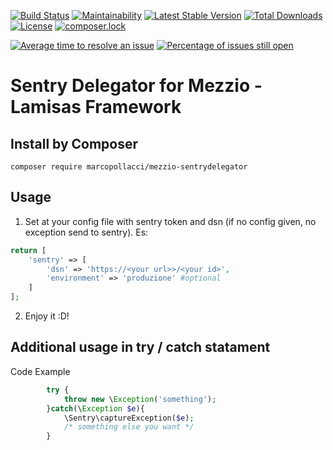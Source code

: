 [![Build Status](https://travis-ci.org/marcopollacci//mezzio-sentrydelegator.svg?branch=master)](https://travis-ci.org/marcopollacci//mezzio-sentrydelegator) [![Maintainability](https://api.codeclimate.com/v1/badges/dbe96e7f622133daa7a8/maintainability)](https://codeclimate.com/github/marcopollacci/mezzio-sentrydelegator/maintainability) [![Latest Stable Version](https://poser.pugx.org/marcopollacci/mezzio-sentrydelegator/v/stable)](https://packagist.org/packages/marcopollacci/mezzio-sentrydelegator) [![Total Downloads](https://poser.pugx.org/marcopollacci/mezzio-sentrydelegator/downloads)](https://packagist.org/packages/marcopollacci/mezzio-sentrydelegator) [![License](https://poser.pugx.org/marcopollacci/mezzio-sentrydelegator/license)](https://packagist.org/packages/marcopollacci/mezzio-sentrydelegator) [![composer.lock](https://poser.pugx.org/marcopollacci/mezzio-sentrydelegator/composerlock)](https://packagist.org/packages/marcopollacci/mezzio-sentrydelegator)

[![Average time to resolve an issue](http://isitmaintained.com/badge/resolution/marcopollacci/mezzio-sentrydelegator.svg)](http://isitmaintained.com/project/marcopollacci/mezzio-sentrydelegator "Average time to resolve an issue") [![Percentage of issues still open](http://isitmaintained.com/badge/open/marcopollacci/mezzio-sentrydelegator.svg)](http://isitmaintained.com/project/marcopollacci/mezzio-sentrydelegator "Percentage of issues still open")
# Sentry Delegator for Mezzio - Lamisas Framework

## Install by Composer
```
composer require marcopollacci/mezzio-sentrydelegator
```

## Usage

1) Set at your config file with sentry token and dsn (if no config given, no exception send to sentry). Es:
```php
return [
    'sentry' => [
        'dsn' => 'https://<your url>>/<your id>',
        'environment' => 'produzione' #optional
    ]
];
```
2) Enjoy it :D!

## Additional usage in try / catch statament

Code Example
```php
        try {
            throw new \Exception('something');
        }catch(\Exception $e){
            \Sentry\captureException($e);
            /* something else you want */
        }
```
